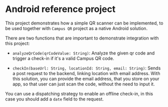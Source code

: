# Android reference project

This project demonstrates how a simple QR scanner can be implemented, to be used together 
with `Campus QR` project as a native Android solution.

There are two functions that are important to demonstrate integration with this project:

- `analyzeQrCode(qrCodeValue: String)`:
Analyze the given qr code and trigger a check-in if it's a valid Campus QR code.

- `checkIn(baseUrl: String, locationId: String, email: String)`:
Sends a post request to the backend, linking location with email address.
With this solution, you can provide the email address, that you store on your app, so that user
can just scan the code, without the need to input it. 

You can use a dispatching strategy to enable an offline check-in, in this case you should add a `date` field to the request. 
